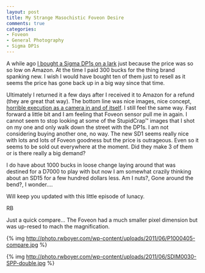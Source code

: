 ```yaml
---
layout: post
title: My Strange Masochistic Foveon Desire
comments: true
categories:
- Foveon
- General Photography
- Sigma DP1s
---
```

A while ago <a href="http://photo.rwboyer.com/2010/09/21/guess-what-the-cat-drug-in-a-foveon/">I bought a Sigma DP1s on a lark</a> just because the price was so so low on Amazon. At the time I paid 300 bucks for the thing brand spanking new. I wish I would have bought ten of them just to resell as it seems the price has gone back up in a big way since that time.

Ultimately I returned it a few days after I received it to Amazon for a refund (they are great that way). The bottom line was nice images, nice concept, <a href="http://photo.rwboyer.com/2011/01/31/cameras-i-wanted-to-love-but-couldnt/">horrible execution as a camera in and of itself</a>. I still feel the same way. Fast forward a little bit and I am feeling that Foveon sensor pull me in again. I cannot seem to stop looking at some of the StupidCrap™ images that I shot on my one and only walk down the street with the DP1s. I am not considering buying another one, no way. The new SD1 seems really nice with lots and lots of Foveon goodness but the price is outrageous. Even so it seems to be sold out everywhere at the moment. Did they make 3 of them or is there really a big demand?

I do have about 1000 bucks in loose change laying around that was destined for a D7000 to play with but now I am somewhat crazily thinking about an SD15 for a few hundred dollars less. Am I nuts?, Gone around the bend?, I wonder....

Will keep you updated with this little episode of lunacy.

RB

Just a quick compare... The Foveon had a much smaller pixel dimension but was up-resed to mach the magnification.

{% img http://photo.rwboyer.com/wp-content/uploads/2011/06/P1000405-compare.jpg %}

{% img http://photo.rwboyer.com/wp-content/uploads/2011/06/SDIM0030-SPP-double.jpg %} 